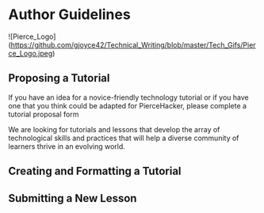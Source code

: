 # Author Guidelines
![Pierce_Logo] (https://github.com/gjoyce42/Technical_Writing/blob/master/Tech_Gifs/Pierce_Logo.jpeg)

## Proposing a Tutorial
If you have an idea for a novice-friendly technology tutorial or if you have one that you think could be adapted for PierceHacker, please complete a tutorial proposal form

We are looking for tutorials and lessons that develop the array of technological skills and practices that will help a diverse community of learners thrive in an evolving world.


## Creating and Formatting a Tutorial

## Submitting a New Lesson
<!--stackedit_data:
eyJoaXN0b3J5IjpbLTEyMjk3MDI2NzQsLTEyMjk3MDI2NzQsLT
c1Nzc4NTUyMywxODY0MTAyNTg3LDE5ODU1OTkzNjldfQ==
-->
